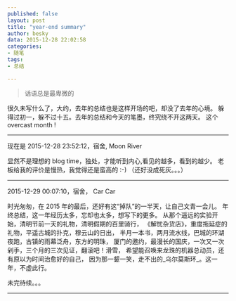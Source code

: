 ```yaml
---
published: false
layout: post
title: "year-end summary"
author: besky
data: 2015-12-28 22:02:58
categories:
- 随笔
tags:
- 总结

---
```


> 话语总是最卑微的

很久未写什么了，大约，去年的总结也是这样开场的吧，却没了去年的心境。
躲得过初一，躲不过十五。去年的总结和今天的笔墨，终究绕不开这两天。
这个 overcast month !

---

现在是 2015-12-28 23:52:12，宿舍, Moon River  

显然不是理想的 blog time，独处，才能听到内心,看见的越多，看到的越少。
老板给我的评价是慢热，我觉得还是蛮高的 :-) （还好没成死灰。。。）

---

2015-12-29 00:07:10，宿舍， Car Car

时光匆匆，在 2015 年的最后，还好有这“掉队”的一半天，让自己文青一会儿。
年终总结，这一年经历太多，忘却也太多，想写下的更多。
从那个遥远的实验开始，清明节前一天的礼物，清明假期的百里骑行，
《解忧杂货店》，重度拖延症的礼物，平遥古城的扑克，穆云山的日出，
半月一本书，两月流水线，巴城的环湖夜跑，古镇的雨幕泛舟，东方的明珠，
厦门的邀约，最漫长的国庆，一次又一次剁手，三个月的三次见证，翻滚吧！滑雪，
希望能召唤来龙珠的机器总动员，还有原以为时间治愈好的自己，
因为那一颦一笑，走不出的_乌尔莫斯环_。这一年，不虚此行。

未完待续。。。

---


